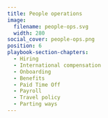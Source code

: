 ```yaml
---
title: People operations
image:
  filename: people-ops.svg
  width: 280
social_cover: people-ops.png
position: 6
playbook-section-chapters:
  - Hiring
  - International compensation
  - Onboarding
  - Benefits
  - Paid Time Off
  - Payroll
  - Travel policy
  - Parting ways
---
```

